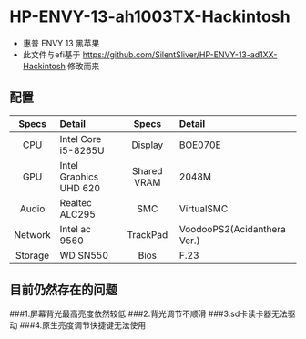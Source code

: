 # HP-ENVY-13-ah1003TX-Hackintosh

- 惠普 ENVY 13 黑苹果
- 此文件与efi基于 https://github.com/SilentSliver/HP-ENVY-13-ad1XX-Hackintosh 修改而来

## 配置

| Specs | Detail | Specs | Detail |
| :---: | :--- | :---: | :--- |
| CPU | Intel Core i5-8265U | Display | BOE070E |
| GPU | Intel Graphics UHD 620 | Shared VRAM | 2048M |
| Audio | Realtec ALC295 | SMC | VirtualSMC |
| Network | Intel ac 9560 | TrackPad | VoodooPS2(Acidanthera Ver.) |
| Storage | WD SN550 | Bios | F.23 |

## 目前仍然存在的问题

###1.屏幕背光最高亮度依然较低
###2.背光调节不顺滑
###3.sd卡读卡器无法驱动
###4.原生亮度调节快捷键无法使用